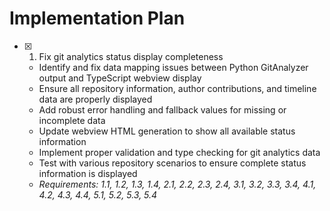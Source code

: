 # Implementation Plan

- [x] 1. Fix git analytics status display completeness
  - Identify and fix data mapping issues between Python GitAnalyzer output and TypeScript webview display
  - Ensure all repository information, author contributions, and timeline data are properly displayed
  - Add robust error handling and fallback values for missing or incomplete data
  - Update webview HTML generation to show all available status information
  - Implement proper validation and type checking for git analytics data
  - Test with various repository scenarios to ensure complete status information is displayed
  - _Requirements: 1.1, 1.2, 1.3, 1.4, 2.1, 2.2, 2.3, 2.4, 3.1, 3.2, 3.3, 3.4, 4.1, 4.2, 4.3, 4.4, 5.1, 5.2, 5.3, 5.4_
